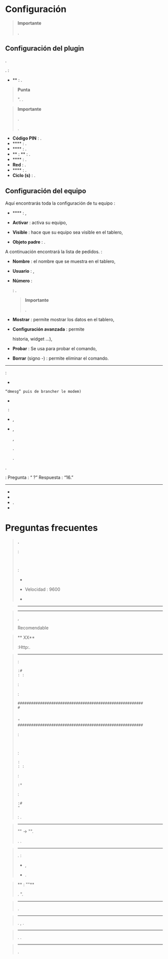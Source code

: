 Configuración 
=============





> **Importante**
>
> .

Configuración del plugin 
-----------------------


. 

. 
 :

-   ** : 
        .

> **Punta**
>
> 
> ". 
> .

> **Importante**
>
> .
> 
> . 

-   **Código PIN** : . 
-   **** : .
-   **** : .
-   ** : ** : . 
-   **** : .
-   **Red** : . 
-   **** : .
-   **Ciclo (s)** : . 

Configuración del equipo 
-----------------------------




Aquí encontrarás toda la configuración de tu equipo :

-   **** : ,

-   **Activar** : activa su equipo,

-   **Visible** : hace que su equipo sea visible en el tablero,

-   **Objeto padre** : 
    .

A continuación encontrará la lista de pedidos. :

-   **Nombre** : el nombre que se muestra en el tablero,

-   **Usuario** : 
    ,

-   **Número** : 
    
    : .

    > **Importante**
    >
    > 
    > .

-   **Mostrar** : permite mostrar los datos en el tablero,

-   **Configuración avanzada**  : permite
    
    historia, widget ...),

-   **Probar** : Se usa para probar el comando,

-   **Borrar** (signo -) : permite eliminar el comando.

 
---------------------


 :

-   
    
    “dmesg” puis de brancher le modem)

-   

     :

-   ,

-   ,

    
    
    ,
    
    . 
    
    .



.

 : Pregunta : “
 ?” Respuesta : “16.”

 
---------------------------

-   
-   
-   .
-   


Preguntas frecuentes 
===

> **.**
>
>
> :
>
>``` {.bash}
>
>
>```
>
> :
>
>-   
>
>-   Velocidad : 9600
>
>-   

> ****
>
>

> ****
>
>
>,
>
>Recomendable

> ** XX**
>
>:Http:.

> ****
>
> :
>
>``` {.bash}
>:# 
>: :
>```
>
>:
>
>
>
> :
>
>``` {.bash}
>########################################################
># 
>
>
>"
>########################################################
>```
>
> :
>
>``` {.bash}
>
>
>```
>
> :
>
>``` {.bash}
>:
>: :
>```
>
> :
>
>``` {.bash}
>:*
>
>```
>
>
> :
>
>``` {.bash}
>:# 
>"
>```
>
>
> : . 
>

> ****
>
>
>"" ->
>"".
>
>.
>.

> ****
>
>
>.  :
>
>-   ,
>
>-   .

> ** : ""**
>
>
>. 
>".

> ****
>
>.

> ****
>
>
>. ,
>.

> ****
>
>
>. 
>.

>****
>
>.
